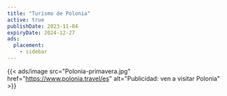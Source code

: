 ```yaml
---
title: "Turismo de Polonia"
active: true
publishDate: 2023-11-04
expiryDate: 2024-12-27
ads:
  placement:
    - sidebar
---
```



{{< ads/image src="Polonia-primavera.jpg" href="https://www.polonia.travel/es" alt="Publicidad: ven a visitar Polonia" >}}
